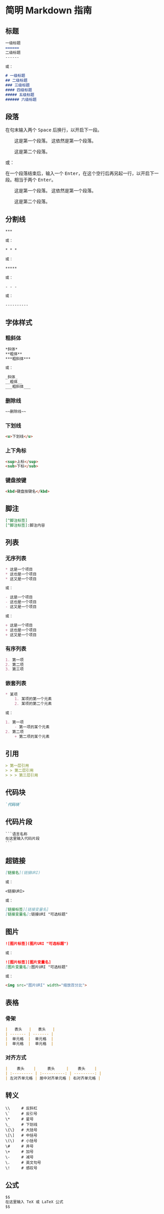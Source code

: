 # 简明 Markdown 指南

## 标题

```markdown
一级标题
======
二级标题
------

或：

# 一级标题
## 二级标题
### 三级标题
#### 四级标题
##### 五级标题
###### 六级标题
```

## 段落

在句末输入两个 <kbd>Space</kbd> 后换行，以开启下一段。

　　这是第一个段落。
这依然是第一个段落。  

　　这是第二个段落。

或：

在一个段落结束后，输入一个 <kbd>Enter</kbd>，在这个空行后再另起一行，以开启下一段。相当于两个 <kbd>Enter</kbd>。

　　这是第一个段落。
这依然是第一个段落。

　　这是第二个段落。

## 分割线

```markdown
***

或：

* * *

或：

*****

或：

- - - 

或：

----------
```

## 字体样式

### 粗斜体

```markdown
*斜体*
**粗体**
***粗斜体***

或：

_斜体_
__粗体__
___粗斜体___
```

### 删除线

```markdown
~~删除线~~
```

### 下划线

```markdown
<u>下划线</u>
```

### 上下角标

```markdown
<sup>上标</sup>
<sub>下标</sub>
```

### 键盘按键

```markdown
<kbd>键盘按键名</kbd>
```

## 脚注

```markdown
[^脚注标签]
[^脚注标签]:脚注内容
```

## 列表

### 无序列表

```markdown
* 这是一个项目
* 这也是一个项目
* 这又是一个项目

或：

- 这是一个项目
- 这也是一个项目
- 这又是一个项目

或：

+ 这是一个项目
+ 这也是一个项目
+ 这又是一个项目
```

### 有序列表

```markdown
1. 第一项
2. 第二项
3. 第三项
```

### 嵌套列表

```markdown
* 某项
    1. 某项的第一个元素
    2. 某项的第二个元素

或：

1. 第一项
    - 第一项的某个元素
2. 第二项
    + 第二项的某个元素
```

##  引用

```markdown
> 第一层引用
> > 第二层引用
> > > 第三层引用
```

## 代码块

```markdown
`代码块`
```

## 代码片段

```markdown
​```语言名称
在这里输入代码片段
​```
```
## 超链接

```markdown
[链接名](链接URI)

或：

<链接URI>

或：

[链接标签][链接变量名]
[链接变量名]:链接URI "可选标题"
```

## 图片

```markdown
![图片标签](图片URI "可选标题")

或：

![图片标签][图片变量名]
[图片变量名]:图片URI "可选标题"

或：

<img src="图片URI" width="缩放百分比">
```

## 表格

### 骨架

```markdown
|   表头   |   表头   |
| ------- | ------- |
|  单元格  |  单元格  |
|  单元格  |  单元格  |
```

### 对齐方式

```markdown
|    表头    |     表头     |    表头    |
| :--------- | :----------: | ---------: |
| 左对齐单元格 | 居中对齐单元格 | 右对齐单元格 |
```

## 转义

```
\\     # 反斜杠
\`     # 反引号
\*     # 星号
\_     # 下划线
\{\}   # 大括号
\[\]   # 中括号
\(\)   # 小括号
\#     # 井号
\+     # 加号
\-     # 减号
\.     # 英文句号
\!     # 感叹号
```

## 公式

```markdown
$$
在这里输入 TeX 或 LaTeX 公式
$$
```
